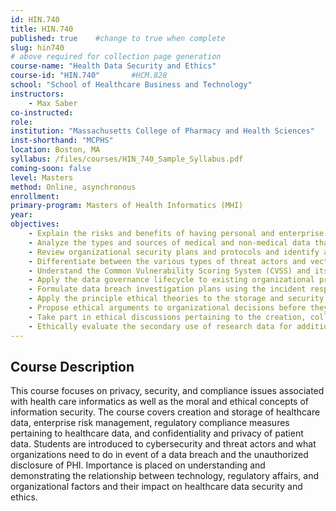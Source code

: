 ```yaml
---
id: HIN.740
title: HIN.740
published: true    #change to true when complete
slug: hin740
# above required for collection page generation
course-name: "Health Data Security and Ethics"
course-id: "HIN.740"       #HCM.828
school: "School of Healthcare Business and Technology"
instructors: 
    - Max Saber
co-instructed: 
role: 
institution: "Massachusetts College of Pharmacy and Health Sciences"
inst-shorthand: "MCPHS"
location: Boston, MA
syllabus: /files/courses/HIN_740_Sample_Syllabus.pdf
coming-soon: false
level: Masters
method: Online, asynchronous
enrollment: 
primary-program: Masters of Health Informatics (MHI)
year: 
objectives: 
    - Explain the risks and benefits of having personal and enterprise medical devices interconnected on the internet, 
    - Analyze the types and sources of medical and non-medical data that medical devices and healthcare information systems may generate, 
    - Review organizational security plans and protocols and identify areas for improvement, 
    - Differentiate between the various types of threat actors and vectors commonly used to target healthcare organizations, 
    - Understand the Common Vulnerability Scoring System (CVSS) and its use and purpose in the cybersecurity field, 
    - Apply the data governance lifecycle to existing organizational processes for improvement purposes, 
    - Formulate data breach investigation plans using the incident response framework, 
    - Apply the principle ethical theories to the storage and security of healthcare data, 
    - Propose ethical arguments to organizational decisions before they are made,  
    - Take part in ethical discussions pertaining to the creation, collection, use, and storage of healthcare data, and 
    - Ethically evaluate the secondary use of research data for additional purposes unrelated to its original collection. 
---
```


## Course Description

This course focuses on privacy, security, and compliance issues associated with health care informatics as well as the moral and ethical concepts of information security. The course covers creation and storage of healthcare data, enterprise risk management, regulatory compliance measures pertaining to healthcare data, and confidentiality and privacy of patient data. Students are introduced to cybersecurity and threat actors and what organizations need to do in event of a data breach and the unauthorized disclosure of PHI. Importance is placed on understanding and demonstrating the relationship between technology, regulatory affairs, and organizational factors and their impact on healthcare data security and ethics.
